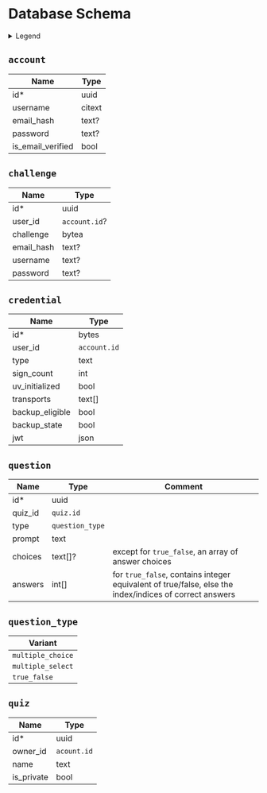 # Database Schema

<details>
<summary>Legend</summary>

- \* Primary key
- `account.id` foreign key
- ? nullable type

</details>

## `account`
| Name              | Type   | 
|-------------------|--------|
| id*               | uuid   |
| username          | citext |
| email_hash        | text?  |
| password          | text?  |
| is_email_verified | bool   |

## `challenge`
| Name       | Type          |
|------------|---------------|
| id*        | uuid          |
| user_id    | `account.id`? |
| challenge  | bytea         |
| email_hash | text?         |
| username   | text?         |
| password   | text?         |

## `credential`
| Name            | Type         |
|-----------------|--------------|
| id*             | bytes        |
| user_id         | `account.id` |
| type            | text         |
| sign_count      | int          |
| uv_initialized  | bool         |
| transports      | text[]       |
| backup_eligible | bool         |
| backup_state    | bool         |
| jwt             | json         |

## `question`
| Name    | Type            | Comment                                                                                                | 
|---------|-----------------|--------------------------------------------------------------------------------------------------------|
| id*     | uuid            |                                                                                                        |
| quiz_id | `quiz.id`       |                                                                                                        |
| type    | `question_type` |
| prompt  | text            |                                                                                                        |
| choices | text[]?         | except for `true_false`, an array of answer choices                                                    |
| answers | int[]           | for `true_false`, contains integer equivalent of true/false, else the index/indices of correct answers |

## `question_type`
| Variant           |
|-------------------|
| `multiple_choice` |
| `multiple_select` |
| `true_false`      |

## `quiz`
| Name       | Type        |
|------------|-------------|
| id*        | uuid        |
| owner_id   | `acount.id` |
| name       | text        |
| is_private | bool        |


